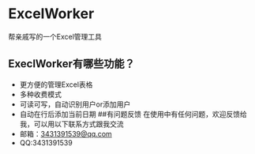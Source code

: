 # ExcelWorker
帮亲戚写的一个Excel管理工具

## ExeclWorker有哪些功能？

* 更方便的管理Excel表格
* 多种收费模式
* 可读可写，自动识别用户or添加用户
* 自动在行后添加当前日期
##有问题反馈
在使用中有任何问题，欢迎反馈给我，可以用以下联系方式跟我交流
* 邮箱：3431391539@qq.com
* QQ:3431391539

